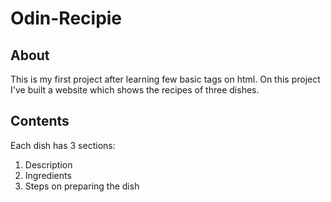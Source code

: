 # Odin-Recipie
## About 
This is my first project after learning few basic tags on html. On this project I've built a website which shows the recipes of three dishes.

## Contents
Each dish has 3 sections:
1. Description
1. Ingredients
1. Steps on preparing the dish